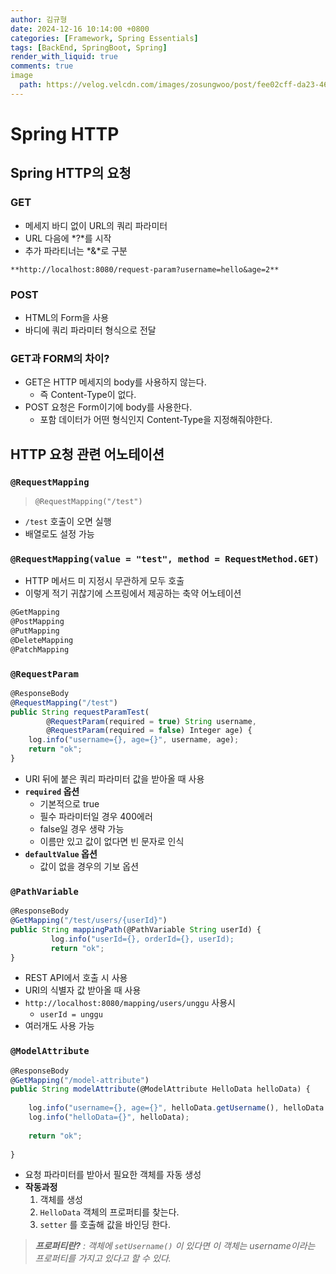```yaml
---
author: 김규형
date: 2024-12-16 10:14:00 +0800
categories: [Framework, Spring Essentials]
tags: [BackEnd, SpringBoot, Spring]
render_with_liquid: true
comments: true
image
  path: https://velog.velcdn.com/images/zosungwoo/post/fee02cff-da23-4681-a387-8e810b67480c/image.jpg
---
```


# Spring HTTP

## Spring HTTP의 요청

### GET

- 메세지 바디 없이 URL의 쿼리 파라미터
- URL 다음에 *?*를 시작
- 추가 파라티너는 *&*로 구분

`**http://localhost:8080/request-param?username=hello&age=2**`

### POST

- HTML의 Form을 사용
- 바디에 쿼리 파라미터 형식으로 전달

### GET과 FORM의 차이?

- GET은 HTTP 메세지의 body를 사용하지 않는다.
    - 즉 Content-Type이 없다.
- POST 요청은 Form이기에 body를 사용한다.
    - 포함 데이터가 어떤 형식인지 Content-Type을 지정해줘야한다.

## HTTP 요청 관련 어노테이션

### `@RequestMapping`

> `@RequestMapping("/test")`
> 
- `/test` 호출이 오면 실행
- 배열로도 설정 가능

### `@RequestMapping(value = "test", method = RequestMethod.GET)`

- HTTP 메서드 미 지정시 무관하게 모두 호출
- 이렇게 적기 귀찮기에 스프링에서 제공하는 축약 어노테이션

```jsx
@GetMapping
@PostMapping
@PutMapping
@DeleteMapping
@PatchMapping
```

### `@RequestParam`

```jsx
@ResponseBody
@RequestMapping("/test")
public String requestParamTest(
        @RequestParam(required = true) String username,
        @RequestParam(required = false) Integer age) {
    log.info("username={}, age={}", username, age);
    return "ok";
}
```

- URI 뒤에 붙은 쿼리 파라미터 값을 받아올 때 사용
- **`required` 옵션**
    - 기본적으로 true
    - 필수 파라미터일 경우 400에러
    - false일 경우 생략 가능
    - 이름만 있고 값이 없다면 빈 문자로 인식
- **`defaultValue` 옵션**
    - 값이 없을 경우의 기보 옵션

### `@PathVariable`

```jsx
@ResponseBody
@GetMapping("/test/users/{userId}")
public String mappingPath(@PathVariable String userId) {
		 log.info("userId={}, orderId={}, userId);
		 return "ok";
}
```

- REST API에서 호출 시 사용
- URI의 식별자 값 받아올 때 사용
- `http://localhost:8080/mapping/users/unggu`  사용시
    - `userId = unggu`
- 여러개도 사용 가능

### `@ModelAttribute`

```jsx
@ResponseBody
@GetMapping("/model-attribute")
public String modelAttribute(@ModelAttribute HelloData helloData) {
    
    log.info("username={}, age={}", helloData.getUsername(), helloData.getAge());
    log.info("helloData={}", helloData);
 
    return "ok";
 
}
```

- 요청 파라미터를 받아서 필요한 객체를 자동 생성
- **작동과정**
    1. 객체를 생성
    2. `HelloData` 객체의 프로퍼티를 찾는다.
    3. `setter` 를 호출해 값을 바인딩 한다.

  

> ***프로퍼티란?** : 객체에 `setUsername()` 이 있다면 이 객체는 username이라는 프로퍼티를 가지고 있다고 할 수 있다.*
>
